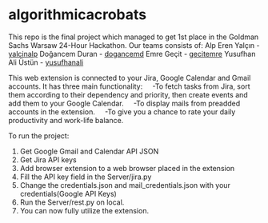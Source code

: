 # algorithmicacrobats
This repo is the final project which managed to get 1st place in the Goldman Sachs Warsaw 24-Hour Hackathon. 
Our teams consists of:
    Alp Eren Yalçın - [yalcinalp](https://github.com/yalcinalp)
    Doğancem Duran - [dogancemd](https://github.com/dogancemd)
    Emre Geçit - [gecitemre](https://github.com/gecitemre)
    Yusufhan Ali Üstün - [yusufhanali](https://github.com/yusufhanali)

This web extension is connected to your Jira, Google Calendar and Gmail accounts. It has three main functionality:
&nbsp;&nbsp;&nbsp;&nbsp;-To fetch tasks from Jira, sort them according to their dependency and priority, then create events and add them to your Google Calendar.
&nbsp;&nbsp;&nbsp;&nbsp;-To display mails from preadded accounts in the extension.
&nbsp;&nbsp;&nbsp;&nbsp;-To give you a chance to rate your daily productivity and work-life balance.



To run the project:
1. Get Google Gmail and Calendar API JSON
2. Get Jira API keys
3. Add browser extension to a web browser placed in the extension
4. Fill the API key field in the Server/jira.py
5. Change the credentials.json and mail_credentials.json with your credentials(Google API Keys)
6. Run the Server/rest.py on local.
7. You can now fully utilize the extension.